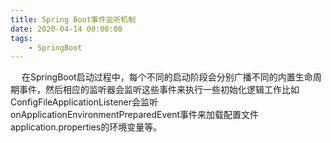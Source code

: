 ```yaml
---
title: Spring Boot事件监听机制
date: 2020-04-14 00:00:00
tags:
    - SpringBoot
---
```


&emsp; 在SpringBoot启动过程中，每个不同的启动阶段会分别广播不同的内置生命周期事件，然后相应的监听器会监听这些事件来执行一些初始化逻辑工作比如ConfigFileApplicationListener会监听onApplicationEnvironmentPreparedEvent事件来加载配置文件application.properties的环境变量等。  




